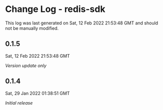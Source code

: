 # Change Log - redis-sdk

This log was last generated on Sat, 12 Feb 2022 21:53:48 GMT and should not be manually modified.

## 0.1.5
Sat, 12 Feb 2022 21:53:48 GMT

_Version update only_

## 0.1.4
Sat, 29 Jan 2022 01:38:51 GMT

_Initial release_

